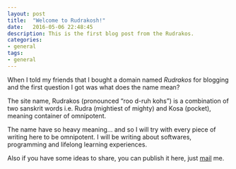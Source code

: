 ```yaml
---
layout: post
title:  "Welcome to Rudrakosh!"
date:   2016-05-06 22:48:45
description: This is the first blog post from the Rudrakos.
categories:
- general
tags:
- general
---
```


When I told my friends that I bought a domain named *Rudrakos* for blogging and the first question I got was what does the name mean?

The site name, Rudrakos (pronounced “roo d-ruh kohs”) is a combination of two sanskrit words i.e. Rudra (mightiest of mighty) and Kosa (pocket), meaning container of omnipotent.

The name have so heavy meaning... and so I will try with every piece of writing here to be omnipotent. I will be writing about softwares, programming and lifelong learning experiences.



Also if you have some ideas to share, you can publish it here, just [mail](mailto:rahul@rudrakos.com) me.







